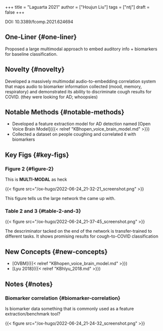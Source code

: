 +++
title = "Laguarta 2021"
author = ["Houjun Liu"]
tags = ["ntj"]
draft = false
+++

DOI: 10.3389/fcomp.2021.624694


## One-Liner {#one-liner}

Proposed a large multimodal approach to embed auditory info + biomarkers for baseline classification.


## Novelty {#novelty}

Developed a massively multimodal audio-to-embedding correlation system that maps audio to biomarker information collected (mood, memory, respiratory) and demonstrated its ability to discriminate cough results for COVID. (they were looking for AD; whoopsies)


## Notable Methods {#notable-methods}

-   Developed a feature extraction model for AD detection named [Open Voice Brain Model]({{< relref "KBhopen_voice_brain_model.md" >}})
-   Collected a dataset on people coughing and correlated it with biomarkers


## Key Figs {#key-figs}


### Figure 2 {#figure-2}

This is ****MULTI-MODAL**** as heck

{{< figure src="/ox-hugo/2022-06-24_21-32-21_screenshot.png" >}}

This figure tells us the large network the came up with.


### Table 2 and 3 {#table-2-and-3}

{{< figure src="/ox-hugo/2022-06-24_21-37-45_screenshot.png" >}}

The descriminator tacked on the end of the network is transfer-trained to different tasks. It shows promising results for cough-to-COVID classification


## New Concepts {#new-concepts}

-   [OVBM]({{< relref "KBhopen_voice_brain_model.md" >}})
-   [Lyu 2018]({{< relref "KBhlyu_2018.md" >}})


## Notes {#notes}


### Biomarker correlation {#biomarker-correlation}

Is biomarker data something that is commonly used as a feature extraction/benchmark tool?

{{< figure src="/ox-hugo/2022-06-24_21-24-32_screenshot.png" >}}